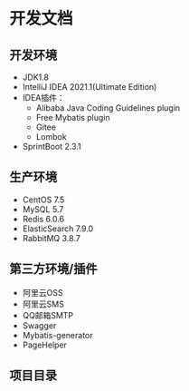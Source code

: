 # 开发文档

## 开发环境

- JDK1.8
- IntelliJ IDEA 2021.1(Ultimate Edition)
- IDEA插件：
    - Alibaba Java Coding Guidelines plugin
    - Free Mybatis plugin
    - Gitee
    - Lombok
- SprintBoot 2.3.1

## 生产环境

- CentOS 7.5
- MySQL 5.7
- Redis 6.0.6
- ElasticSearch 7.9.0
- RabbitMQ 3.8.7

## 第三方环境/插件

- 阿里云OSS
- 阿里云SMS
- QQ邮箱SMTP
- Swagger
- Mybatis-generator
- PageHelper



## 项目目录



